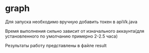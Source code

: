 # graph
Для запуска необходимо вручную добавить токен в apiVk.java

Время выполнения сильно зависит от изначального аккаунта(для установленного по умолчанию примерно 2-2.5 часа)

Результаты работу представлены в файле result
